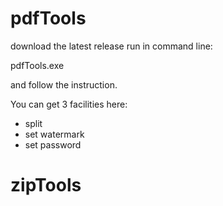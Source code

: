 # pdfTools

download the latest release run in command line:

pdfTools.exe

and follow the instruction.

You can get 3 facilities here:
* split
* set watermark
* set password

# zipTools
